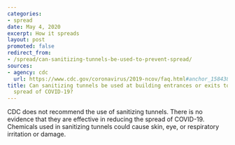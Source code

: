 ```yaml
---
categories:
- spread
date: May 4, 2020
excerpt: How it spreads
layout: post
promoted: false
redirect_from:
- /spread/can-sanitizing-tunnels-be-used-to-prevent-spread/
sources:
- agency: cdc
  url: https://www.cdc.gov/coronavirus/2019-ncov/faq.html#anchor_1584388242595
title: Can sanitizing tunnels be used at building entrances or exits to prevent the
  spread of COVID-19?
---
```


CDC does not recommend the use of sanitizing tunnels. There is no evidence that they are effective in reducing the spread of COVID-19. Chemicals used in sanitizing tunnels could cause skin, eye, or respiratory irritation or damage.